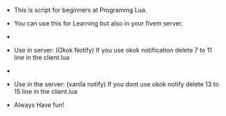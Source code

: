 - This is script for beginners at Programing Lua.

- You can use this for Learning but also in your fivem server.
- 
- Use in server: (Okok Notify)
If you use okok notification delete 7 to 11 line in the client.lua
- 
- Use in the server: (vanila notify)
If you dont use okok notify delete 13 to 15 line in the client.lua

- Always Have fun!
